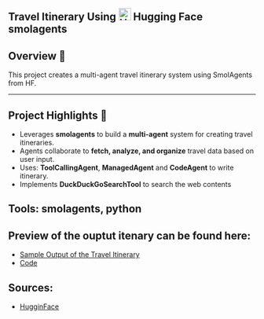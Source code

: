 ## Travel Itinerary Using <img src="https://huggingface.co/favicon.ico" alt="Hugging Face Logo" width="25"/> Hugging Face smolagents 

## Overview 🎉
This project creates a multi-agent travel itinerary system using SmolAgents from HF.

---

## Project Highlights 🚀
- Leverages **smolagents** to build a **multi-agent** system for creating travel itineraries.
- Agents collaborate to **fetch, analyze, and organize** travel data based on user input.
- Uses: **ToolCallingAgent**, **ManagedAgent** and **CodeAgent** to write itinerary.
- Implements **DuckDuckGoSearchTool** to search the web contents


##  Tools: smolagents, python


## Preview of the ouptut itenary can be found here: 
- [Sample Output of the Travel Itinerary](https://github.com/utsavbhattarai/SmolAgent/blob/main/itenary_post.md)
- [Code](https://github.com/utsavbhattarai/SmolAgent/blob/main/smolagent_travel_itinerary.py)

## Sources:

- [HugginFace](https://huggingface.co/docs/smolagents/main/en/index) 

